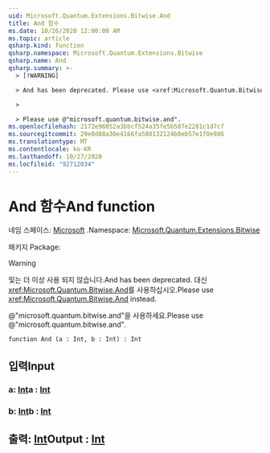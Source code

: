 ```yaml
---
uid: Microsoft.Quantum.Extensions.Bitwise.And
title: And 함수
ms.date: 10/26/2020 12:00:00 AM
ms.topic: article
qsharp.kind: function
qsharp.namespace: Microsoft.Quantum.Extensions.Bitwise
qsharp.name: And
qsharp.summary: >-
  > [!WARNING]

  > And has been deprecated. Please use <xref:Microsoft.Quantum.Bitwise.And> instead.

  >

  > Please use @"microsoft.quantum.bitwise.and".
ms.openlocfilehash: 2172e96052a3bbcf524a35fe5b507e2281c1d7cf
ms.sourcegitcommit: 29e0d88a30e4166fa580132124b0eb57e1f0e986
ms.translationtype: MT
ms.contentlocale: ko-KR
ms.lasthandoff: 10/27/2020
ms.locfileid: "92712034"
---
```

# <a name="and-function"></a><span data-ttu-id="2d1cb-102">And 함수</span><span class="sxs-lookup"><span data-stu-id="2d1cb-102">And function</span></span>

<span data-ttu-id="2d1cb-103">네임 스페이스: [Microsoft](xref:Microsoft.Quantum.Extensions.Bitwise) .</span><span class="sxs-lookup"><span data-stu-id="2d1cb-103">Namespace: [Microsoft.Quantum.Extensions.Bitwise](xref:Microsoft.Quantum.Extensions.Bitwise)</span></span>

<span data-ttu-id="2d1cb-104">패키지 [](https://nuget.org/packages/)</span><span class="sxs-lookup"><span data-stu-id="2d1cb-104">Package: [](https://nuget.org/packages/)</span></span>


> [!WARNING]
> <span data-ttu-id="2d1cb-105">및는 더 이상 사용 되지 않습니다.</span><span class="sxs-lookup"><span data-stu-id="2d1cb-105">And has been deprecated.</span></span> <span data-ttu-id="2d1cb-106">대신 <xref:Microsoft.Quantum.Bitwise.And>를 사용하십시오.</span><span class="sxs-lookup"><span data-stu-id="2d1cb-106">Please use <xref:Microsoft.Quantum.Bitwise.And> instead.</span></span>
>
> <span data-ttu-id="2d1cb-107">@"microsoft.quantum.bitwise.and"을 사용하세요.</span><span class="sxs-lookup"><span data-stu-id="2d1cb-107">Please use @"microsoft.quantum.bitwise.and".</span></span>



```qsharp
function And (a : Int, b : Int) : Int
```


## <a name="input"></a><span data-ttu-id="2d1cb-108">입력</span><span class="sxs-lookup"><span data-stu-id="2d1cb-108">Input</span></span>

### <a name="a--int"></a><span data-ttu-id="2d1cb-109">a: [Int](xref:microsoft.quantum.lang-ref.int)</span><span class="sxs-lookup"><span data-stu-id="2d1cb-109">a : [Int](xref:microsoft.quantum.lang-ref.int)</span></span>




### <a name="b--int"></a><span data-ttu-id="2d1cb-110">b: [Int](xref:microsoft.quantum.lang-ref.int)</span><span class="sxs-lookup"><span data-stu-id="2d1cb-110">b : [Int](xref:microsoft.quantum.lang-ref.int)</span></span>





## <a name="output--int"></a><span data-ttu-id="2d1cb-111">출력: [Int](xref:microsoft.quantum.lang-ref.int)</span><span class="sxs-lookup"><span data-stu-id="2d1cb-111">Output : [Int](xref:microsoft.quantum.lang-ref.int)</span></span>

